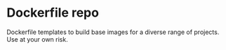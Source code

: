 # Dockerfile repo
Dockerfile templates to build base images for a diverse range of projects. Use at your own risk.

